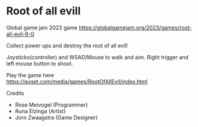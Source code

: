 # Root of all evill
Global game jam 2023 game 
https://globalgamejam.org/2023/games/root-all-evil-6-0


Collect power ups and destroy the root of all evil!

Joysticks(controller) and WSAD/Mouse to walk and aim.
Right trigger and left mouse button to shoot.

Play the game here
https://quget.com/media/games/RootOfAllEvil/index.html

Credits
- Rose Meivogel (Programmer)
- Runa Elzinga (Artist)
- Jorn Zwaagstra (Game Designer)

